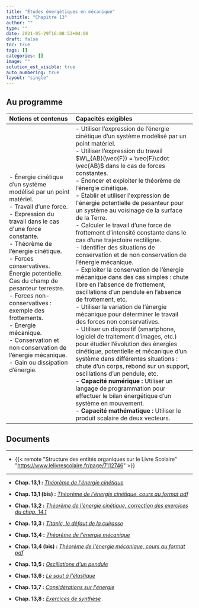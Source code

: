 ```yaml
---
title: "Études énergétiques en mécanique"
subtitle: "Chapitre 13"
author: ""
type: ""
date: 2021-05-29T16:08:53+04:00
draft: false
toc: true
tags: []
categories: []
image: ""
solution_est_visible: true
auto_numbering: true
layout: "single"
---
```



## Au programme

| Notions et contenus | Capacités exigibles |
|:----|:----|
| - Énergie cinétique d’un système modélisé par un point matériel.<br />- Travail d’une force.<br />- Expression du travail dans le cas d'une force constante.<br />- Théorème de l’énergie cinétique.<br />- Forces conservatives. Énergie potentielle. Cas du champ de pesanteur terrestre.<br />- Forces non-conservatives : exemple des frottements.<br />- Énergie mécanique.<br />- Conservation et non conservation de l’énergie mécanique.<br />- Gain ou dissipation d’énergie.  | - Utiliser l’expression de l’énergie cinétique d’un système modélisé par un point matériel.<br />- Utiliser l’expression du travail $W\_{AB}(\vec{F}) = \vec{F}\cdot \vec{AB}$ dans le cas de forces constantes.<br />- Énoncer et exploiter le théorème de l’énergie cinétique.<br />- Établir et utiliser l'expression de l'énergie potentielle de pesanteur pour un système au voisinage de la surface de la Terre.<br />- Calculer le travail d’une force de frottement d’intensité constante dans le cas d’une trajectoire rectiligne.<br />- Identifier des situations de conservation et de non conservation de l’énergie mécanique.<br />- Exploiter la conservation de l’énergie mécanique dans des cas simples : chute libre en l’absence de frottement, oscillations d’un pendule en l’absence de frottement, etc.<br />- Utiliser la variation de l’énergie mécanique pour déterminer le travail des forces non conservatives.<br />- Utiliser un dispositif (smartphone, logiciel de traitement d’images, etc.) pour étudier l’évolution des énergies cinétique, potentielle et mécanique d’un système dans différentes situations : chute d’un corps, rebond sur un support, oscillations d’un pendule, etc.<br />- **Capacité numérique :** Utiliser un langage de programmation pour effectuer le bilan énergétique d’un système en mouvement.<br />- **Capacité mathématique :** Utiliser le produit scalaire de deux vecteurs. |

## Documents

----

- {{< remote "Structure des entités organiques sur le Livre Scolaire" "https://www.lelivrescolaire.fr/page/7112746" >}}

----

- **Chap. 13,1 :** [*Théorème de l'énergie cinétique*](https://www.icloud.com/keynote/0vrdVPsTvTz1BqyCbzXIC6aKw)

- **Chap. 13,1 (bis) :** [*Théorème de l'énergie cinétique, cours au format pdf*](/premieres-pc/chap-14/chap-14-1/chap-14-01.pdf)

- **Chap. 13,2 :** [*Théorème de l'énergie cinétique, correction des exercices du chap. 14,1*](/premieres-pc/chap-14/chap-14-2/chap-14-02.pdf)

- **Chap. 13,3 :** [*Titanic, le défaut de la cuirasse*](/premieres-pc/chap-14/chap-14-3/Chap-14-03.html)

- **Chap. 13,4 :** [*Théorème de l'énergie mécanique*](https://www.icloud.com/keynote/0--YjnLfb46br8c5mueM11SjQ)

- **Chap. 13,4 (bis) :** [*Théorème de l'énergie mécanique, cours au format pdf*](/premieres-pc/chap-14/chap-14-4/Chap-14-04.pdf)

- **Chap. 13,5 :** [*Oscillations d'un pendule*](/premieres-pc/chap-14/chap-14-5/Chap-14-05.html)

- **Chap. 13,6 :** [*Le saut à l'élastique*](/premieres-pc/chap-14/chap-14-6/Chap-14-06.html)

- **Chap. 13,7 :** [*Considérations sur l'énergie*](/premieres-pc/chap-14/chap-14-7/Chap-14-07.html)

- **Chap. 13,8 :** [*Exercices de synthèse*](7-exercices.md)

